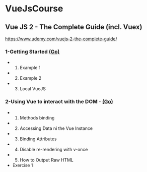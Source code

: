 # VueJsCourse 
## Vue JS 2 - The Complete Guide (incl. Vuex)

https://www.udemy.com/vuejs-2-the-complete-guide/


### 1-Getting Started  <a href="https://github.com/pachoyan/VueJsCourse/tree/master/1-Getting%20Started">(Go)</a>

- 1. Example 1 
- 2. Example 2
- 3. Local VueJS


### 2-Using Vue to interact with the DOM - <a href="https://github.com/pachoyan/VueJsCourse/tree/master/2-Using%20Vue%20to%20interact%20with%20the%20DOM">(Go)</a>

- 1. Methods binding
- 2. Accessing Data ni the Vue Instance
- 3. Binding Attributes
- 4. Disable re-rendering with v-once
- 5. How to Output Raw HTML
- Exercise 1
